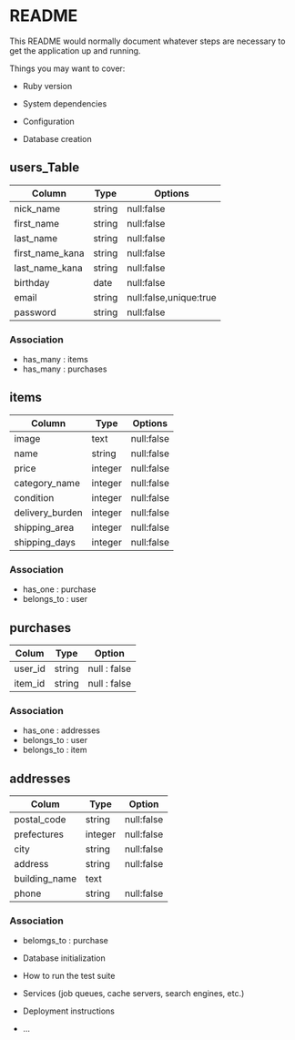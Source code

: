 # README

This README would normally document whatever steps are necessary to get the
application up and running.

Things you may want to cover:

* Ruby version

* System dependencies

* Configuration

* Database creation

## users_Table
|Column|Type|Options|
|------|----|-------|
|nick_name|string|null:false|
|first_name|string|null:false|
|last_name|string|null:false|
|first_name_kana|string|null:false|
|last_name_kana|string|null:false|
|birthday|date|null:false|
|email|string|null:false,unique:true|
|password|string|null:false|

### Association
- has_many : items
- has_many : purchases

## items
|Column|Type|Options|
|------|----|-------|
|image|text|null:false|
|name|string|null:false|
|price|integer|null:false|
|category_name|integer|null:false|
|condition|integer|null:false|
|delivery_burden|integer|null:false|
|shipping_area|integer|null:false|
|shipping_days|integer|null:false|

### Association
- has_one : purchase
- belongs_to : user

## purchases
|Colum|Type|Option|
|-----|----|------|
|user_id|string|null : false|
|item_id|string|null : false|

### Association
- has_one : addresses
- belongs_to : user
- belongs_to : item

## addresses
|Colum|Type|Option|
|-----|----|------|
|postal_code|string|null:false|
|prefectures|integer|null:false|
|city|string|null:false|
|address|string|null:false|
|building_name|text|
|phone|string|null:false|

### Association
- belomgs_to : purchase



* Database initialization

* How to run the test suite

* Services (job queues, cache servers, search engines, etc.)

* Deployment instructions

* ...
